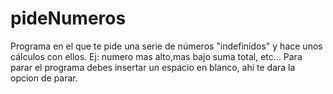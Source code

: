 # pideNumeros
Programa en el que te pide una serie de números "indefinidos" y hace unos cálculos con ellos. Ej: numero mas alto,mas bajo suma total, etc...
Para parar el programa debes insertar un espacio en blanco, ahi te dara la opcion de parar.
